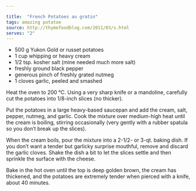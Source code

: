```yaml
---

title:  "French Potatoes au gratin"
tags: amazing potatoe
source: http://thymefoodblog.com/2011/03/s.html
serves: "2"
---
```

* 500 g Yukon Gold or russet potatoes
* 1 cup whipping or heavy cream
* 1/2 tsp. kosher salt (mine needed much more salt)
* freshly ground black pepper
* generous pinch of freshly grated nutmeg
* 1 cloves garlic, peeled and smashed

Heat the oven to 200 °C. Using a very sharp knife or a mandoline, carefully cut the potatoes into 1/8-inch slices (no thicker).

Put the potatoes in a large heavy-based saucepan and add the cream, salt, pepper, nutmeg, and garlic. Cook the mixture over medium-high heat until the cream is boiling, stirring occasionally (very gently with a rubber spatula so you don’t break up the slices).

When the cream boils, pour the mixture into a 2-1/2- or 3-qt. baking dish. If you don’t want a tender but garlicky surprise mouthful, remove and discard the garlic cloves. Shake the dish a bit to let the slices settle and then sprinkle the surface with the cheese.

Bake in the hot oven until the top is deep golden brown, the cream has thickened, and the potatoes are extremely tender when pierced with a knife, about 40 minutes.
